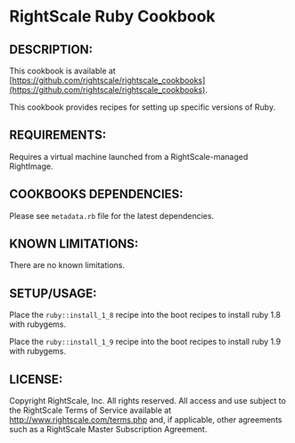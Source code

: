 # RightScale Ruby Cookbook

## DESCRIPTION:

This cookbook is available at [https://github.com/rightscale/rightscale_cookbooks](https://github.com/rightscale/rightscale_cookbooks).

This cookbook provides recipes for setting up specific versions of Ruby.

## REQUIREMENTS:

Requires a virtual machine launched from a RightScale-managed RightImage.

## COOKBOOKS DEPENDENCIES:

Please see `metadata.rb` file for the latest dependencies.

## KNOWN LIMITATIONS:

There are no known limitations.

## SETUP/USAGE:

Place the `ruby::install_1_8` recipe into the boot recipes to install ruby 1.8
with rubygems.

Place the `ruby::install_1_9` recipe into the boot recipes to install ruby 1.9
with rubygems.

## LICENSE:

Copyright RightScale, Inc. All rights reserved.  All access and use subject to
the RightScale Terms of Service available at http://www.rightscale.com/terms.php
and, if applicable, other agreements such as a RightScale Master Subscription
Agreement.
